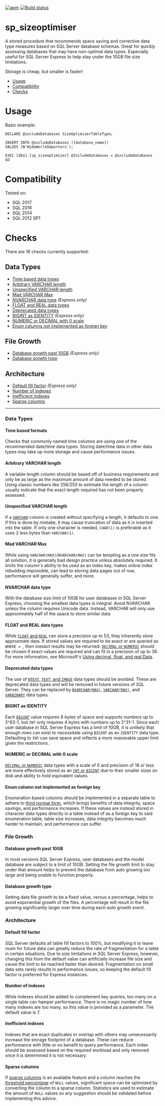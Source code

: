 [![apm](https://img.shields.io/apm/l/vim-mode.svg)](https://github.com/LowlyDBA/ExpressSQL/)
[![Build status](https://ci.appveyor.com/api/projects/status/bak6km5grc3j63s8/branch/master?svg=true)](https://ci.appveyor.com/project/LowlyDBA/expresssql)


# sp_sizeoptimiser

A stored procedure that recommends space saving and corrective data type measures based on SQL Server database schemas. Great for quickly assessing databases that may have non-optimal data types. Especially useful for SQL Server Express to help stay under the 10GB file size limitations.

Storage is cheap, but smaller is faster!

* [Usage](#Usage)
* [Compatibility](#Compatibility)
* [Checks](#Checks)

# Usage

Basic example:
```tsql
DECLARE @includeDatabases SizeOptimiserTableType;

INSERT INTO @includeDatabases ([database_name])
VALUES (N'WideWorldImporters');

EXEC [dbo].[sp_sizeoptimiser] @IncludeDatabases = @includeDatabases
GO
```

# Compatibility

Tested on:

* SQL 2017
* SQL 2016
* SQL 2014
* SQL 2012 SP1

# Checks

There are 16 checks currently supported:

## Data Types
* [Time based data types](#time-based-formats)
* [Arbitrary VARCHAR length](#arbitrary-varchar-length)
* [Unspecified VARCHAR length](#unspecified-varchar-length)
* [Mad VARCHAR Max](#mad-varchar-max)
* [NVARCHAR data type](#nvarchar-in-express) *(Express only)*
* [FLOAT and REAL data types](#float-and-real-data-types)
* [Deprecated data types](#deprecated-data-types)
* [BIGINT as IDENTITY](#bigint-as-identity) *(Express only)*
* [NUMERIC or DECIMAL with 0 scale](#numeric-or-decimal-0-scale)
* [Enum columns not implemented as foreign key](#enum-column-not-implemented-as-foreign-key)

## File Growth
* [Database growth past 10GB](#database-growth-past-10GB) *(Express only)*
* [Database growth type](#database-growth-type)

## Architecture
* [Default fill factor](#default-fill-factor) *(Express only)*
* [Number of indexes](#number-of-indexes)
* [Inefficient indexes](#inefficient-indexes)
* [Sparse columns](#sparse-columns)

----

### Data Types
#### Time based formats

Checks that commonly named time columns are using one of the recommended date/time data types. Storing date/time data in other data types may take up more storage and cause performance issues.

#### Arbitrary VARCHAR length

A variable length column should be based off of business requirements and only be as large as the  maximum amount of data needed to be stored. Using classic numbers like 256/255 to estimate the length of a column usually indicate that the exact length required has not been properly assessed.

#### Unspecified VARCHAR length

If a [`VARCHAR`](https://docs.microsoft.com/en-us/sql/t-sql/data-types/char-and-varchar-transact-sql?view=sql-server-2017) column is created without specifying a length, it defaults to one. If this is done by mistake, it may cause truncation of data as it is inserted into the table. If only one character is needed, `CHAR(1)` is preferable as it uses 2 less bytes than `VARCHAR(1)`.

#### Mad VARCHAR Max

While using `VARCHAR(MAX)`/`NVARCHAR(MAX)` can be tempting as a one size fits all solution, it is generally bad design practice unless absolutely required. It limits the column's ability to be used as an index key, makes online index rebuilding impossible, can lead to storing data pages out of row, performance will generally suffer, and more.

#### NVARCHAR data type

With the database size limit of 10GB for user databases in SQL Server Express, choosing the smallest data types is integral. Avoid NVARCHAR unless the column requires Unicode data. Instead, VARCHAR will only use approximately half of the space to store similar data.

#### FLOAT and REAL data types

While [`FLOAT` and `REAL`](https://docs.microsoft.com/en-us/sql/t-sql/data-types/float-and-real-transact-sql?view=sql-server-2017) can store a precision up to 53, they inherently store approxmate data. If stored values are required to be exact or are queried as `WHERE = `, then inexact results may be returned. [`DECIMAL` or `NUMERIC`](https://docs.microsoft.com/en-us/sql/t-sql/data-types/decimal-and-numeric-transact-sql?view=sql-server-2017) should be chosen if exact values are required and can fit in a precision of up to 38. For more information, see Microsoft's [Using decimal, float, and real Data](https://docs.microsoft.com/en-us/previous-versions/sql/sql-server-2008-r2/ms187912(v=sql.105)).

#### Deprecated data types

The use of [`NTEXT`, `TEXT`, and `IMAGE`](https://docs.microsoft.com/en-us/sql/t-sql/data-types/ntext-text-and-image-transact-sql?view=sql-server-2017) data types should be avoided. These are deprecated data types and will be removed in future versions of SQL Server. They can be replaced by [`NVARCHAR(MAX)`](https://docs.microsoft.com/en-us/sql/t-sql/data-types/nchar-and-nvarchar-transact-sql?view=sql-server-2017), [`VARCHAR(MAX)`](https://docs.microsoft.com/en-us/sql/t-sql/data-types/char-and-varchar-transact-sql?view=sql-server-2017), and [`VARBINARY`](https://docs.microsoft.com/en-us/sql/t-sql/data-types/binary-and-varbinary-transact-sql?view=sql-server-2017) data types.

#### BIGINT as IDENTITY

Each [`BIGINT`](https://docs.microsoft.com/en-us/sql/t-sql/data-types/int-bigint-smallint-and-tinyint-transact-sql?view=sql-server-2017) value requires 8 bytes of space and supports numbers up to 2^63-1, but `INT` only requires 4 bytes with numbers up to 2^31-1. Since each user database in SQL Server Express has a limit of 10GB, it is unlikely that enough rows can exist to necessitate using `BIGINT` as an `IDENTITY` data type. Defaulting to `INT` can save space and reflects a more reasonable upper limit given the restrictions.

#### NUMERIC or DECIMAL with 0 scale

[`DECIMAL` or `NUMERIC`](https://docs.microsoft.com/en-us/sql/t-sql/data-types/decimal-and-numeric-transact-sql?view=sql-server-2017) data types with a scale of 0 and precision of 18 or less are more effectively stored as an [`INT` or `BIGINT`](https://docs.microsoft.com/en-us/sql/t-sql/data-types/int-bigint-smallint-and-tinyint-transact-sql?view=sql-server-2017) due to their smaller sizes on disk and ability to hold equivalent values.

#### Enum column not implemented as foreign key

Enumeration based columns should be implemented in a separate table to adhere to [third normal form](https://en.wikipedia.org/wiki/Third_normal_form), which brings benefits of data integrity, space savings, and performance increases. If these values are instead stored in character data types directly in a table instead of as a foreign key to said enumeration table, table size increases, data integrity becomes much harder to maintain, and performance can suffer.

### File Growth
#### Database growth past 10GB

In most versions SQL Server Express, user databases and the model database are subject to a limit of 10GB. Setting the file growth limit to stay under that amount helps to prevent the database from auto growing too large and being unable to function properly.

#### Database growth type

Setting data file growth to be a fixed value, versus a percentage,
helps to avoid exponential growth of the files. A percentage will result in the file growing significantly larger over time during each auto growth event.

### Architecture
#### Default fill factor

SQL Server defaults all table fill factors to 100%, but modifying it to leave room for future data can greatly reduce the rate of fragmentation for a table in certain situations. Due to size limitations in SQL Server Express, however, changing this from the default value can artificially increase file size and cause the limit to be reached faster than desired. Fragmentation on small data sets rarely results in performance issues, so keeping the default fill factor is preferred for Express instances.

#### Number of indexes

While indexes should be added to complement key queries, too many on a single table can hamper performance. There is no magic number of how many indexes are too many, so this value is provided as a parameter. The default value is 7.

#### Inefficient indexes

Indexes that are exact duplicates or overlap with others may unnecessarily increase the storage footprint of a database. These can reduce performance with little or no benefit to query performance. Each index should be assessed based on the required workload and only removed once it is determined it is not necessary.

#### Sparse columns

If [sparse columns](https://docs.microsoft.com/en-us/sql/relational-databases/tables/use-sparse-columns?view=sql-server-2017) is an available feature and a column reaches the [threshold percentage](https://docs.microsoft.com/en-us/sql/relational-databases/tables/use-sparse-columns?view=sql-server-2017#estimated-space-savings-by-data-type) of `NULL` values, significant space can be optimized by converting the column to a sparse column. Statistics are used to estimate the amount of `NULL` values so any suggestion should be validated before implementing this advice.
